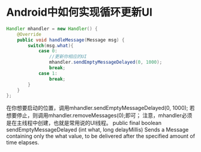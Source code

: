 # Android中如何实现循环更新UI

```java
Handler mhandler = new Handler() {
 	@Override
 	public void handleMessage(Message msg) {
  		switch(msg.what){
   			case 0:
				//更新你相应的UI
    			mhandler.sendEmptyMessageDelayed(0, 1000);
    			break;
   			case 1:
    			break;
  		}
 	}
};
```
在你想要启动的位置，调用mhandler.sendEmptyMessageDelayed(0, 1000);
若想要停止，则调用mhandler.removeMessages(0);即可；
注意，mhandler必须是在主线程中创建，也就是常用说的UI线程。
public final boolean sendEmptyMessageDelayed (int what, long delayMillis)
Sends a Message containing only the what value, to be delivered after the specified amount of time elapses.